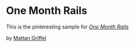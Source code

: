# One Month Rails
This is the pinteresting sample for 
[*One Month Rails*](http://onemonthrails.com)

by [Mattan Griffel](http:mattangriffel.com)
